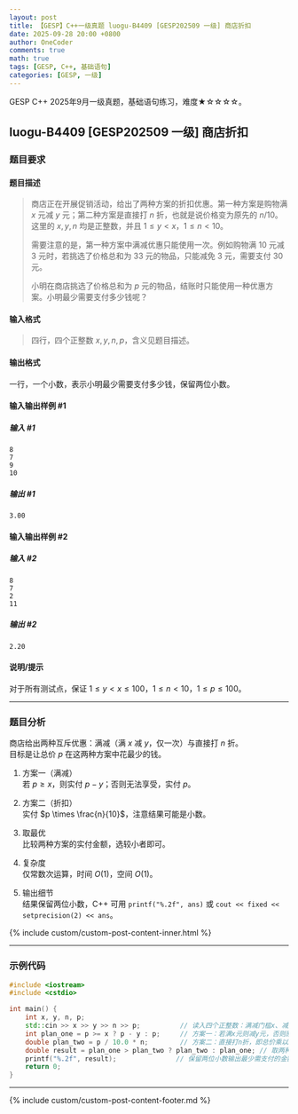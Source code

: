 ```yaml
---
layout: post
title: 【GESP】C++一级真题 luogu-B4409 [GESP202509 一级] 商店折扣
date: 2025-09-28 20:00 +0800
author: OneCoder
comments: true
math: true
tags: [GESP, C++, 基础语句]
categories: [GESP, 一级]
---
```

GESP C++ 2025年9月一级真题，基础语句练习，难度★☆☆☆☆。

<!--more-->

## luogu-B4409 [GESP202509 一级] 商店折扣

### 题目要求

#### 题目描述

>商店正在开展促销活动，给出了两种方案的折扣优惠。第一种方案是购物满 $x$ 元减 $y$ 元；第二种方案是直接打 $n$ 折，也就是说价格变为原先的 $n/10$。这里的 $x, y, n$ 均是正整数，并且 $1 \leq y < x$，$1 \leq n < 10$。
>
>需要注意的是，第一种方案中满减优惠只能使用一次。例如购物满 $10$ 元减 $3$ 元时，若挑选了价格总和为 $33$ 元的物品，只能减免 $3$ 元，需要支付 $30$ 元。
>
>小明在商店挑选了价格总和为 $p$ 元的物品，结账时只能使用一种优惠方案。小明最少需要支付多少钱呢？

#### 输入格式

>四行，四个正整数 $x, y, n, p$，含义见题目描述。

#### 输出格式

一行，一个小数，表示小明最少需要支付多少钱，保留两位小数。

#### 输入输出样例 #1

##### 输入 #1

```plaintext
8
7
9
10
```

##### 输出 #1

```plaintext
3.00
```

#### 输入输出样例 #2

##### 输入 #2

```plaintext
8
7
2
11
```

##### 输出 #2

```plaintext
2.20
```

#### 说明/提示

对于所有测试点，保证 $1 \leq y < x \leq 100$，$1 \leq n < 10$，$1 \leq p \leq 100$。

---

### 题目分析

商店给出两种互斥优惠：满减（满 $x$ 减 $y$，仅一次）与直接打 $n$ 折。  
目标是让总价 $p$ 在这两种方案中花最少的钱。

1. 方案一（满减）  
   若 $p \geq x$，则实付 $p - y$；否则无法享受，实付 $p$。

2. 方案二（折扣）  
   实付 $p \times \frac{n}{10}$，注意结果可能是小数。

3. 取最优  
   比较两种方案的实付金额，选较小者即可。

4. 复杂度  
   仅常数次运算，时间 $O(1)$，空间 $O(1)$。

5. 输出细节  
   结果保留两位小数，C++ 可用 `printf("%.2f", ans)` 或 `cout << fixed << setprecision(2) << ans`。

{% include custom/custom-post-content-inner.html %}

---

### 示例代码

```cpp
#include <iostream>
#include <cstdio>

int main() {
    int x, y, n, p;
    std::cin >> x >> y >> n >> p;          // 读入四个正整数：满减门槛x、减免金额y、折扣n、总价p
    int plan_one = p >= x ? p - y : p;     // 方案一：若满x元则减y元，否则原价
    double plan_two = p / 10.0 * n;        // 方案二：直接打n折，即总价乘以n/10
    double result = plan_one > plan_two ? plan_two : plan_one; // 取两种方案中更便宜的一个
    printf("%.2f", result);               // 保留两位小数输出最少需支付的金额
    return 0;
}
```

---

{% include custom/custom-post-content-footer.md %}
